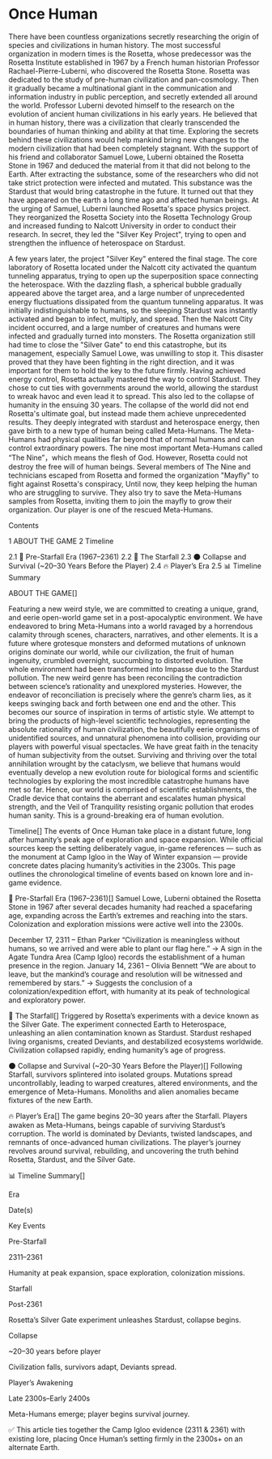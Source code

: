# Once Human

There have been countless organizations secretly researching the origin of species and civilizations in human history. The most successful organization in modern times is the Rosetta, whose predecessor was the Rosetta Institute established in 1967 by a French human historian Professor Rachael-Pierre-Luberni, who discovered the Rosetta Stone. Rosetta was dedicated to the study of pre-human civilization and pan-cosmology. Then it gradually became a multinational giant in the communication and information industry in public perception, and secretly extended all around the world. Professor Luberni devoted himself to the research on the evolution of ancient human civilizations in his early years. He believed that in human history, there was a civilization that clearly transcended the boundaries of human thinking and ability at that time. Exploring the secrets behind these civilizations would help mankind bring new changes to the modern civilization that had been completely stagnant. With the support of his friend and collaborator Samuel Lowe, Luberni obtained the Rosetta Stone in 1967 and deduced the material from it that did not belong to the Earth.
After extracting the substance, some of the researchers who did not take strict protection were infected and mutated. This substance was the Stardust that would bring catastrophe in the future. It turned out that they have appeared on the earth a long time ago and affected human beings. At the urging of Samuel, Luberni launched Rosetta's space physics project. They reorganized the Rosetta Society into the Rosetta Technology Group and increased funding to Nalcott University in order to conduct their research. In secret, they led the "Silver Key Project",  trying to open and strengthen the influence of heterospace on Stardust.



A few years later, the project "Silver Key" entered the final stage. The core laboratory of  Rosetta located under the Nalcott city activated the quantum tunneling apparatus, trying to open up the superposition space connecting the heterospace. With the dazzling flash, a spherical bubble gradually appeared above the target area, and a large number of unprecedented energy fluctuations dissipated from the quantum tunneling apparatus. It was initially indistinguishable to humans, so the sleeping Stardust was instantly activated and began to infect, multiply, and spread. Then the Nalcott City incident occurred, and a large number of creatures and humans were infected  and gradually turned into monsters. The Rosetta organization still had time to close the "Silver Gate" to end this catastrophe, but its management, especially Samuel Lowe, was unwilling to stop it. This disaster proved that they have been fighting in the right direction, and it was important for them to hold the key to the future firmly. Having achieved energy control, Rosetta actually mastered the way to control Stardust. They chose to cut ties with governments around the world, allowing the stardust to wreak havoc and even lead it to spread. This also led to the collapse of humanity in the ensuing 30 years.
The collapse of the world did not end Rosetta's ultimate goal, but instead made them achieve unprecedented results. They deeply integrated with stardust and heterospace energy, then gave birth to a new type of human being called Meta-Humans. The Meta-Humans had physical qualities far beyond that of normal humans and can control extraordinary powers. The nine most important Meta-Humans called “The Nine”，which means the flesh of God.
However, Rosetta could not destroy the free will of human beings. Several members of The Nine and technicians escaped from Rosetta and formed the organization "Mayfly" to fight against Rosetta's conspiracy, Until now, they keep helping the human who are struggling to survive. They also try to save the Meta-Humans samples from Rosetta, inviting them to join the mayfly to grow their organization. Our player is one of the rescued Meta-Humans.



Contents

1 ABOUT THE GAME
2 Timeline

2.1 📜 Pre-Starfall Era (1967–2361)
2.2 🌌 The Starfall
2.3 🌑 Collapse and Survival (~20–30 Years Before the Player)
2.4 🔥 Player’s Era
2.5 📊 Timeline Summary





ABOUT THE GAME[]



Featuring a new weird style, we are committed to creating a unique, grand, and eerie open-world game set in a post-apocalyptic environment.
We have endeavored to bring Meta-Humans into a world ravaged by a horrendous calamity through scenes, characters, narratives, and other elements. It is a future where grotesque monsters and deformed mutations of unknown origins dominate our world, while our civilization, the fruit of human ingenuity, crumbled overnight, succumbing to distorted evolution. The whole environment had been transformed into Impasse due to the Stardust pollution.
The new weird genre has been reconciling the contradiction between science’s rationality and unexplored mysteries. However, the endeavor of reconciliation is precisely where the genre’s charm lies, as it keeps swinging back and forth between one end and the other.
This becomes our source of inspiration in terms of artistic style. We attempt to bring the products of high-level scientific technologies, representing the absolute rationality of human civilization, the beautifully eerie organisms of unidentified sources, and unnatural phenomena into collision, providing our players with powerful visual spectacles.
We have great faith in the tenacity of human subjectivity from the outset. Surviving and thriving over the total annihilation wrought by the cataclysm, we believe that humans would eventually develop a new evolution route for biological forms and scientific technologies by exploring the most incredible catastrophe humans have met so far. Hence, our world is comprised of scientific establishments, the Cradle device that contains the aberrant and escalates human physical strength, and the Veil of Tranquility resisting organic pollution that erodes human sanity. This is a ground-breaking era of human evolution.

Timeline[]
The events of Once Human take place in a distant future, long after humanity’s peak age of exploration and space expansion. While official sources keep the setting deliberately vague, in-game references — such as the monument at Camp Igloo in the Way of Winter expansion — provide concrete dates placing humanity’s activities in the 2300s.
This page outlines the chronological timeline of events based on known lore and in-game evidence.


📜 Pre-Starfall Era (1967–2361)[]
Samuel Lowe, Luberni obtained the Rosetta Stone in 1967 after several decades humanity had reached a spacefaring age, expanding across the Earth’s extremes and reaching into the stars. Colonization and exploration missions were active well into the 2300s.

December 17, 2311 – Ethan Parker  “Civilization is meaningless without humans, so we arrived and were able to plant our flag here.”  → A sign in the Agate Tundra Area (Camp Igloo) records the establishment of a human presence in the region.
January 14, 2361 – Olivia Bennett  “We are about to leave, but the mankind’s courage and resolution will be witnessed and remembered by stars.”  → Suggests the conclusion of a colonization/expedition effort, with humanity at its peak of technological and exploratory power.

🌌 The Starfall[]
Triggered by Rosetta’s experiments with a device known as the Silver Gate.
The experiment connected Earth to Heterospace, unleashing an alien contamination known as Stardust.
Stardust reshaped living organisms, created Deviants, and destabilized ecosystems worldwide.
Civilization collapsed rapidly, ending humanity’s age of progress.

🌑 Collapse and Survival (~20–30 Years Before the Player)[]
Following Starfall, survivors splintered into isolated groups.
Mutations spread uncontrollably, leading to warped creatures, altered environments, and the emergence of Meta-Humans.
Monoliths and alien anomalies became fixtures of the new Earth.

🔥 Player’s Era[]
The game begins 20–30 years after the Starfall.
Players awaken as Meta-Humans, beings capable of surviving Stardust’s corruption.
The world is dominated by Deviants, twisted landscapes, and remnants of once-advanced human civilizations.
The player’s journey revolves around survival, rebuilding, and uncovering the truth behind Rosetta, Stardust, and the Silver Gate.

📊 Timeline Summary[]


Era

Date(s)

Key Events


Pre-Starfall

2311–2361

Humanity at peak expansion, space exploration, colonization missions.


Starfall

Post-2361

Rosetta’s Silver Gate experiment unleashes Stardust, collapse begins.


Collapse

~20–30 years before player

Civilization falls, survivors adapt, Deviants spread.


Player’s Awakening

Late 2300s–Early 2400s

Meta-Humans emerge; player begins survival journey.

✅ This article ties together the Camp Igloo evidence (2311 &amp; 2361) with existing lore, placing Once Human’s setting firmly in the 2300s+ on an alternate Earth.
